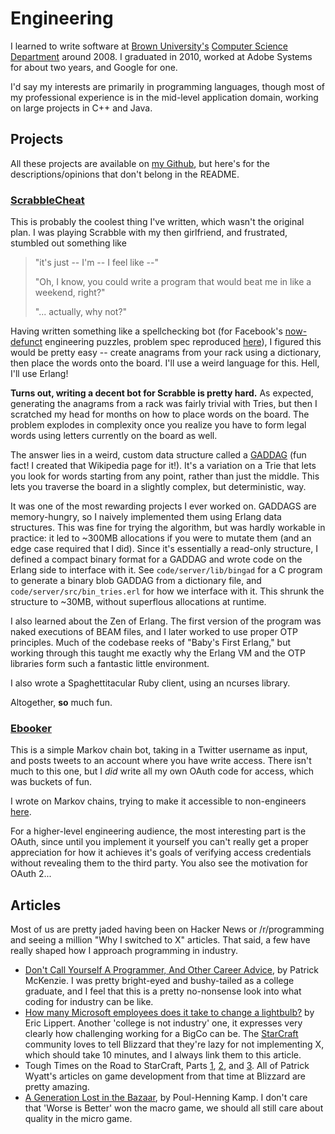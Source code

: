 # Engineering

I learned to write software at [Brown University's](http://www.brown.edu)
[Computer Science Department](http://cs.brown.edu) around 2008. I graduated in
2010, worked at Adobe Systems for about two years, and Google for one.

I'd say my interests are primarily in programming languages, though most of my
professional experience is in the mid-level application domain, working on large
projects in C++ and Java.

## Projects

All these projects are available on [my Github](https://github.com/paul-meier),
but here's for the descriptions/opinions that don't belong in the README.

### [ScrabbleCheat](https://github.com/paul-meier/ScrabbleCheat)

This is probably the coolest thing I've written, which wasn't the original plan.
I was playing Scrabble with my then girlfriend, and frustrated, stumbled out
something like

> "it's just -- I'm -- I feel like --"
>
> "Oh, I know, you could write a program that would beat me in like a weekend,
> right?"
>
> "... actually, why not?"

Having written something like a spellchecking bot (for Facebook's
[now-defunct](http://www.davideisenstat.com/fbpfaq/#rip-puzzle-robot)
engineering puzzles, problem spec reproduced
[here](http://xorswap.com/questions/150-facebook-engineering-puzzle-breathalyzer)),
I figured this would be pretty easy -- create anagrams from your rack using a
dictionary, then place the words onto the board. I'll use a weird language for
this. Hell, I'll use Erlang!

**Turns out, writing a decent bot for Scrabble is pretty hard.** As expected,
generating the anagrams from a rack was fairly trivial with Tries, but then I
scratched my head for months on how to place words on the board. The problem
explodes in complexity once you realize you have to form legal words using
letters currently on the board as well.

The answer lies in a weird, custom data structure called a
[GADDAG](http://en.wikipedia.org/wiki/GADDAG) (fun fact! I created that Wikipedia
page for it!). It's a variation on a Trie that lets you look for words starting
from any point, rather than just the middle. This lets you traverse the board in
a slightly complex, but deterministic, way.

It was one of the most rewarding projects I ever worked on. GADDAGS are
memory-hungry, so I naively implemented them using Erlang data structures. This
was fine for trying the algorithm, but was hardly workable in practice: it led
to ~300MB allocations if you were to mutate them (and an edge case required that
I did). Since it's essentially a read-only structure, I defined a compact binary
format for a GADDAG and wrote code on the Erlang side to interface with it. See
`code/server/lib/bingad` for a C program to generate a binary blob GADDAG from a
dictionary file, and `code/server/src/bin_tries.erl` for how we interface with
it. This shrunk the structure to ~30MB, without superflous allocations at
runtime.

I also learned about the Zen of Erlang. The first version of the program was
naked executions of BEAM files, and I later worked to use proper OTP principles.
Much of the codebase reeks of "Baby's First Erlang," but working through this
taught me exactly why the Erlang VM and the OTP libraries form such a fantastic
little environment.

I also wrote a Spaghettitacular Ruby client, using an ncurses library.

Altogether, **so** much fun.

### [Ebooker](https://github.com/paul-meier/Ebooker)

This is a simple Markov chain bot, taking in a Twitter username as input, and
posts tweets to an account where you have write access. There isn't much to this
one, but I _did_ write all my own OAuth code for access, which was buckets of
fun.

I wrote on Markov chains, trying to make it accessible to non-engineers [here](http://morepaul.com/2012/10/loving-yourself-with-ebooks.html).

For a higher-level engineering audience, the most interesting part is the OAuth,
since until you implement it yourself you can't really get a proper appreciation
for how it achieves it's goals of verifying access credentials without revealing
them to the third party. You also see the motivation for OAuth 2...

## Articles

Most of us are pretty jaded having been on Hacker News or /r/programming and
seeing a million "Why I switched to X" articles. That said, a few have really
shaped how I approach programming in industry.

* [Don't Call Yourself A Programmer, And Other Career Advice](http://www.kalzumeus.com/2011/10/28/dont-call-yourself-a-programmer/), by Patrick McKenzie. I was pretty bright-eyed and bushy-tailed as a college graduate, and I feel that this is a pretty no-nonsense look into what coding for industry can be like.
* [How many Microsoft employees does it take to change a lightbulb?](http://blogs.msdn.com/b/ericlippert/archive/2003/10/28/53298.aspx) by Eric Lippert. Another 'college is not industry' one, it expresses very clearly how challenging working for a BigCo can be. The [StarCraft](http://www.starcraft.com) community loves to tell Blizzard that they're lazy for not implementing X, which should take 10 minutes, and I always link them to this article.
* Tough Times on the Road to StarCraft, Parts [1](http://www.codeofhonor.com/blog/tough-times-on-the-road-to-starcraft), [2](http://www.codeofhonor.com/blog/avoiding-game-crashes-related-to-linked-lists), and [3](http://www.codeofhonor.com/blog/the-starcraft-path-finding-hack). All of Patrick Wyatt's articles on game development from that time at Blizzard are pretty amazing.
* [A Generation Lost in the Bazaar](http://queue.acm.org/detail.cfm?id=2349257), by Poul-Henning Kamp.  I don't care that 'Worse is Better' won the macro game, we should all still care about quality in the micro game.
  

